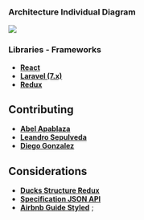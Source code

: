 ### Architecture Individual Diagram
<img src="https://www.notion.so/Software-clinica-dental-bbcc6b463cf84c66940ea5ce06c8123d#a3b1b238113645fc82f1aa544bd3ae01"></img>

### Libraries - Frameworks

- **[React](https://es.reactjs.org/)**
- **[Laravel (7.x)](https://laravel.com/docs/7.x)**
- **[Redux](https://github.com/reduxjs/redux)**


## Contributing

- **[Abel Apablaza](---)**
- **[Leandro Sepulveda](---)**
- **[Diego Gonzalez](http://diego-gonzalez.adxtechnology.tk)**


## Considerations

- **[Ducks Structure Redux](https://github.com/erikras/ducks-modular-redux)**
- **[Specification JSON API](https://jsonapi.org/)**
- **[Airbnb Guide Styled](https://github.com/airbnb/javascript?utm_content=buffer53877&utm_medium=social&utm_source=facebook.com&utm_campaign=buffer)**
;
